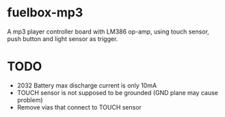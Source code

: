 fuelbox-mp3
===========
A mp3 player controller board with LM386 op-amp, using touch sensor, push button and light sensor as trigger.

TODO
====
* 2032 Battery max discharge current is only 10mA
* TOUCH sensor is not supposed to be grounded (GND plane may cause problem)
* Remove vias that connect to TOUCH sensor
